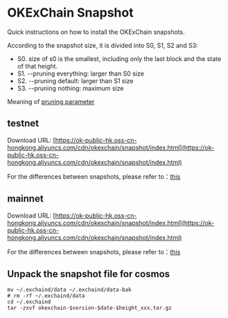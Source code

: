 
# OKExChain Snapshot

Quick instructions on how to install the OKExChain snapshots.

According to the snapshot size, it is divided into S0, S1, S2 and S3:

 - S0. size of s0 is the smallest, including only the last block and the state of that height.
 - S1. --pruning everything: larger than S0 size
 - S2. --pruning default: larger than S1 size
 - S3. --pruning nothing: maximum size

Meaning of [pruning parameter](https://forum.okt.club/d/58-pruning)


## testnet
Download URL: [https://ok-public-hk.oss-cn-hongkong.aliyuncs.com/cdn/okexchain/snapshot/index.html](https://ok-public-hk.oss-cn-hongkong.aliyuncs.com/cdn/okexchain/snapshot/index.html)

<!--
#### 1. Mini SnapShot
  - [testnet-v0.19.1-s0(14.8G)-20210824-5306549.tar.gz](https://ok-public-hk.oss-cn-hongkong.aliyuncs.com/cdn/okexchain/snapshot/testnet-v0.19.1-s0-20210824-5306549.tar.gz)

#### 2. Normal SnapShot
  - [testnet-v0.19.1-s1(50G)-20210824-5306549.tar.gz](https://ok-public-hk.oss-cn-hongkong.aliyuncs.com/cdn/okexchain/snapshot/testnet-v0.19.1-s1-20210824-5306549.tar.gz)

  - [v0.18.10-normal-20210806-height_4876708.tar.gz](https://ok-public-hk.oss-cn-hongkong.aliyuncs.com/cdn/okexchain/snapshot/okexchain-v0.18-testnet-20210806-height_4876708.tar.gz)
  - [v0.18.7-normal-20210715-height_4322747.tar.gz](https://ok-public-hk.oss-cn-hongkong.aliyuncs.com/cdn/okexchain/snapshot/okexchain-v0.18.7-testnet-20210715-height_4322747.tar.gz)
  - [v0.18.0-normal-20210423-height_2270911.tar.gz](https://ok-public-hk.oss-cn-hongkong.aliyuncs.com/cdn/okexchain/snapshot/data_180.tar.gz)
-->
For the differences between snapshots, please refer to：[this](https://forum.okt.club/d/169-oec)


## mainnet
Download URL: [https://ok-public-hk.oss-cn-hongkong.aliyuncs.com/cdn/okexchain/snapshot/index.html](https://ok-public-hk.oss-cn-hongkong.aliyuncs.com/cdn/okexchain/snapshot/index.html)

<!--
#### 1. Mini SnapShot
  - [mainnet-s0(14.8G)-20210903-height_5296787.tar.gz](https://ok-public-hk.oss-cn-hongkong.aliyuncs.com/cdn/okexchain/snapshot/mainnet-s0-20210903-5296787.tar.gz)
  - [mainnet-s0(9.7G)-20210811-height_4797527.tar.gz](https://ok-public-hk.oss-cn-hongkong.aliyuncs.com/cdn/okexchain/snapshot/okexchain-compact-v0.18-mainnet-20210811-height_4797527.tar.gz)

#### 2. Normal SnapShot
  - [mainnet-s1(56.1G)-20210903-height_5296787.tar.gz](https://ok-public-hk.oss-cn-hongkong.aliyuncs.com/cdn/okexchain/snapshot/mainnet-s1-20210903-5296787.tar.gz)
  - [mainnet-normal(59.7G)-20210811-height_4797527.tar.gz](https://ok-public-hk.oss-cn-hongkong.aliyuncs.com/cdn/okexchain/snapshot/okexchain-v0.18-mainnet-20210811-height_4797527.tar.gz)
  - [v0.18.10-normal-20210806-height_4697978.tar.gz](https://ok-public-hk.oss-cn-hongkong.aliyuncs.com/cdn/okexchain/snapshot/okexchain-v0.18-mainnet-20210806-height_4697978.tar.gz)
  - [v0.18.9-normal-20210729-height_4534291.tar.gz](https://ok-public-hk.oss-cn-hongkong.aliyuncs.com/cdn/okexchain/snapshot/okexchain-v0.18-mainnet-20210729-height_4534291.tar.gz)
  - [v0.18.4-normal-20210510-height_2676566.tar.gz](https://ok-public-hk.oss-cn-hongkong.aliyuncs.com/cdn/okexchain/snapshot/okexchain-v0.18.4-mainnet-20210510-height_2676566.tar.gz)
  - [mainnet-normal(29.9G)-height_0-2322600.tar.gz](https://ok-public-hk.oss-cn-hongkong.aliyuncs.com/cdn/okexchain/snapshot/okexchain-v0.16.8-mainnet-20210428-height-2322600.tar.gz), need exchain version is [v0.16.3](https://github.com/okex/exchain/releases/tag/v0.16.3)

#### 3. Archive Node SnapShot
  - [mainnet-s3(582G)-20210828-height_5167085.tar.gz](https://ok-public-hk.oss-cn-hongkong.aliyuncs.com/cdn/okexchain/snapshot/mainnet-s3-20210828-5167085.tar.gz)
  - [mainnet-s3(223G)-20210804-height_4639037.tar.gz](https://ok-public-hk.oss-cn-hongkong.aliyuncs.com/cdn/okexchain/snapshot/okexchain-v0.18-mainnet-20210804-height_4639037.tar.gz)
-->
    
For the differences between snapshots, please refer to：[this](https://forum.okt.club/d/169-oec)


## Unpack the snapshot file for cosmos
```shell
mv ~/.exchaind/data ~/.exchaind/data-bak
# rm -rf ~/.exchaind/data
cd ~/.exchaind 
tar -zxvf okexchain-$version-$date-$height_xxx.tar.gz
```
